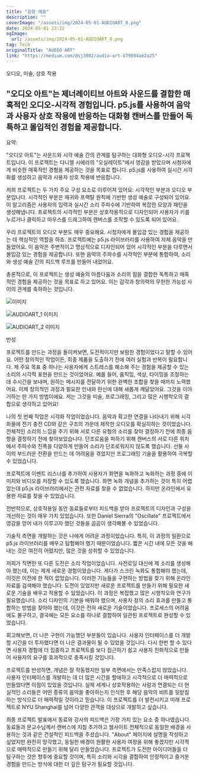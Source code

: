 ```yaml
---
title: "음향 예술"
description: ""
coverImage: "/assets/img/2024-05-01-AUDIOART_0.png"
date: 2024-05-01 23:22
ogImage: 
  url: /assets/img/2024-05-01-AUDIOART_0.png
tag: Tech
originalTitle: "AUDIO ART"
link: "https://medium.com/@sj3802/audio-art-b79894ae2a25"
---
```



오디오, 미술, 상호 작용

## "오디오 아트"는 제너레이티브 아트와 사운드를 결합한 매혹적인 오디오-시각적 경험입니다. p5.js를 사용하여 음악과 사용자 상호 작용에 반응하는 대화형 캔버스를 만들어 독특하고 몰입적인 경험을 제공합니다.

요약:

"오디오 아트"는 사운드와 시각 예술 간의 관계를 탐구하는 대화형 오디오-시각 프로젝트입니다. 이 프로젝트는 다니엘 시에라의 "오실레이트"에서 영감을 받았으며 시청자에게 비슷한 매혹적인 경험을 제공하는 것을 목표로 합니다. p5.js를 사용하여 실시간 시각화를 생성하고 음악과 사용자 상호 작용에 반응합니다.

<div class="content-ad"></div>

저희 프로젝트는 두 가지 주요 구성 요소로 이루어져 있어요: 시각적인 부분과 오디오 부분입니다. 시각적인 부분은 재귀와 프랙탈 원칙에 기반한 생성 예술로 구성되어 있어요. 이 알고리즘은 사용자의 입력과 실시간 소리 주파수에 기반하여 복잡한 모양과 패턴을 생성해냅니다. 프로젝트의 시각적인 부분은 상호작용적으로 디자인되어 사용자가 키를 누르거나 클릭하고 마우스를 드래그하여 캔버스를 조작할 수 있도록 되어 있어요.

우리 프로젝트의 오디오 부분도 매우 중요해요. 시청자에게 몰입감 있는 경험을 제공하는 데 핵심적인 역할을 하죠. 프로젝트에는 p5.js 라이브러리를 사용하여 자체 음악을 만들었어요. 이 음악은 주변적이고 명상적으로 디자인되어 있어 시각적인 부분을 다루면서 몰입감 있는 경험을 제공합니다. 또한 음악의 주파수를 시각적인 부분에 통합하여, 소리와 생성 예술 간의 피드백 루프를 만들어 내었어요.

총론적으로, 이 프로젝트는 생성 예술의 아름다움과 소리의 힘을 결합한 독특하고 매혹적인 경험을 제공하는 것을 목표로 하고 있어요. 이는 감각과 창의력의 무한한 가능성 사이의 관계를 축하하는 것입니다.


![이미지](/assets/img/2024-05-01-AUDIOART_0.png)

<div class="content-ad"></div>

![AUDIOART_1 이미지](/assets/img/2024-05-01-AUDIOART_1.png)

![AUDIOART_2 이미지](/assets/img/2024-05-01-AUDIOART_2.png)

반성

프로젝트를 만드는 과정을 돌이켜보면, 도전적이지만 보람찬 경험이었다고 말할 수 있어요. 어떤 창의적인 작업이든, 최종 제품을 도출하기 전에 여러 실험과 반복이 필요합니다. 제 주요 목표 중 하나는 사용자에게 스트레스를 해소해 주는 경험을 제공할 수 있는 소리의 시각적 표현을 만드는 것이었어요. 예를 들어, 움직임, 색상, 타이밍을 조정하는 데 수시간을 보내며, 원하는 메시지를 전달하기 위한 완벽한 조합을 찾을 때까지 노력했어요. 이제 창의적인 과정과 필요한 인내와 헌신에 대해 새롭게 깨달았어요. 그것을 이야기하는 한 가지 방법이에요. 저는 그것을 미술, 프로그래밍, 그리고 많은 시행착오의 결합으로 생각하고 있어요!

<div class="content-ad"></div>

나의 첫 번째 작업은 시각화 작업이었습니다. 음악과 확고한 연결을 나타내기 위해 시각화물에 전기 충전 CD와 같은 구조의 가운데 제작한 오디오를 확실히하는 것이었습니다. 전체적인 소리의 느낌을 주기 위해 서로 다른 유형의 소리를 찾아 결정하기 전에 최종 음향을 결정하기 전에 찾아보았습니다. 단조로움을 피하기 위해 캔버스의 서로 다른 위치에서 주파수와 진폭을 다양하게 만들어 소리가 단조로워지지 않도록 했습니다. 선들 사이의 부드러운 전환을 만드는 데 어려움을 겪었지만 프로그래밍 기술을 활용하여 극복할 수 있었습니다.

프로젝트에 이벤트 리스너를 추가하여 사용자가 화면을 녹화하고 녹화하는 과정 중에 이미지와 비디오를 저장할 수 있도록 했습니다. 화면 녹화 개념을 추가하는 것이 특히 어렵았는데 p5.js 라이브러리에서는 관련 자료를 찾을 수 없었습니다. 하지만 온라인에서 유용한 자료를 찾을 수 있었습니다.

전반적으로, 상호작용일 동안 동료들로부터 피드백을 받아 프로젝트의 디자인과 구성을 개선하는 것이 매우 가치 있었습니다. 또한 Daniel Sierra의 "Oscillate" 프로젝트에서 영감을 얻어 내가 이루고자 했던 것들을 곰곰이 생각해볼 수 있었습니다.

기술적 측면을 개발하는 것은 나에게 어려운 과정이었습니다. 특히, 이 과정의 일환으로 p5.js 라이브러리를 배우고 탐험해야 했기 때문이었습니다. 짧은 시간 내에 모든 것을 해내는 것은 여전히 어렸지만, 많은 것을 성취할 수 있었습니다.

<div class="content-ad"></div>

저희가 직면한 또 다른 도전은 소리 작업이었습니다. 사전로딩 대신에 제 소리를 생성해야 했는데, 이는 제게 새로운 경험이었습니다. 게다가 스크린 녹화도 통합해야 했는데, 이것은 이전에 한 적이 없었습니다. 이러한 기능들을 구현하는 방법을 찾기 위해 온라인 자료를 검색해야 했습니다. 도전이 있었지만 새로운 프로젝트를 만들기 위해 필요한 새로운 기술을 배우고 적용할 수 있었습니다. 이 과정은 복잡했고 많은 시행착오와 연구가 필요했습니다. 소리 디자인의 기본을 배워야 했으며, 사용자 정의 소리 효과를 만들고 통합하는 방법을 찾아야 했는데, 이것은 전혀 새로운 기술이었습니다. 프로세스의 어려움에도 불구하고, 결국에는 모든 요소를 하나로 결합하여 일관된 프로젝트로 완성할 수 있었습니다.

회고해보면, 더 나은 구현이 가능했던 부분들이 있습니다. 사용자 인터페이스를 더 개발할 시간을 더 투자했다면 더 나은 결과물이 될 수 있었을 것입니다. 다시 한번 할 수 있다면 사용자 경험에 더 집중하고 프로젝트를 보다 접근하기 쉽고 사용자 친화적으로 만들어 사용자의 요구를 효과적으로 충족시킬 것입니다.

프로젝트를 반성하면, 개념은 잘 작동했지만 일부 측면에서는 만족스럽지 않았습니다. 사용자 인터페이스를 개발하는 데 더 많은 시간을 할애하고 시각적으로 더 매력적으로 만들었다면 이점이 있었을 것입니다. 실제 세계나 상호작용하는 사람과 연결되는 더 현실적인 소리들은 어떤 종류의 음악을 좋아하는지 인식한 후 해당 음악의 비트를 뒷받침하는 방식으로 더 매력적일 것이라고 믿습니다. 이 프로젝트를 더 발전시키고 미래 프로젝트로 NYU Shanghai를 넘어 다양한 관객을 대상으로 개발하고 싶습니다.

최종 프로젝트 발표에서 동료와 강사의 피드백은 가장 가치 있는 요소 중 하나였습니다. 동료들과 문교수님께서 캔버스에 지침 추가하고 웹사이트 전체적으로 동일한 배경을 사용하는 것과 같은 건설적인 피드백을 주셨습니다. "About" 페이지에 설명을 작성하고 싶었지만 완전히 망각했고, 동일한 배경이 원활한 사용자 여정을 위해 좋겠지만 시각적으로 매력적으로 만들기 위해 달리 만들었습니다. 프로젝트가 도전한 아이디어들을 더 탐구하는 것은 향후에 중요할 것이며, 특히 소리와 시각을 결합하여 안정적이고 즐거운 경험을 만드는 방식에 대한 더 깊은 탐구가 필요할 것입니다.